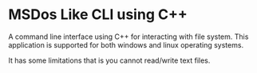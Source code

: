 # MSDos Like CLI using C++
A command line interface using C++ for interacting with file system.
This application is supported for both windows and linux operating systems.

It has some limitations that is you cannot read/write text files.
